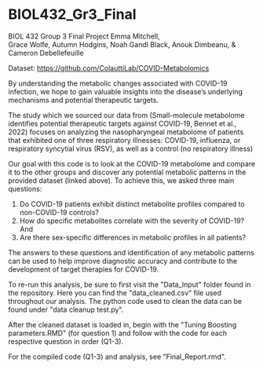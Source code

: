 # BIOL432_Gr3_Final
BIOL 432 Group 3 Final Project 
Emma Mitchell,  
Grace Wolfe, 
Autumn Hodgins,
Noah Gandl Black, 
Anouk Dimbeanu, 
& Cameron Debellefeuille 

Dataset: https://github.com/ColauttiLab/COVID-Metabolomics 

By understanding the metabolic changes associated with COVID-19 infection, we hope to gain valuable insights into the disease’s underlying mechanisms and potential therapeutic targets.

The study which we sourced our data from (Small-molecule metabolome identifies potential therapeutic targets against COVID-19, Bennet et al., 2022) focuses on analyzing the nasopharyngeal metabolome of patients that exhibited one of three respiratory illnesses: COVID-19, influenza, or respiratory syncytial virus (RSV), as well as a control (no respiratory illness) 

Our goal with this code is to look at the COVID-19 metabolome and compare it to the other groups and discover any potential metabolic patterns in the provided dataset (linked above). To achieve this, we asked three main questions: 
1. Do  COVID-19 patients exhibit distinct metabolite profiles compared to non-COVID-19 controls?
2. How do specific metabolites correlate with the severity of COVID-19? And
3. Are there sex-specific differences in metabolic profiles in all patients?

The answers to these questions and identification of any metabolic patterns can be used to help improve diagnostic accuracy and contribute to the development of target therapies for COVID-19.

To re-run this analysis, be sure to first visit the "Data_Input" folder found in the repository. Here you can find the "data_cleaned.csv" file used throughout our analysis. The python code used to clean the data can be found under "data cleanup test.py".

After the cleaned dataset is loaded in, begin with the "Tuning Boosting parameters.RMD" (for question 1) and follow with the code for each respective question in order (Q1-3). 

For the compiled code (Q1-3) and analysis, see "Final_Report.rmd".
